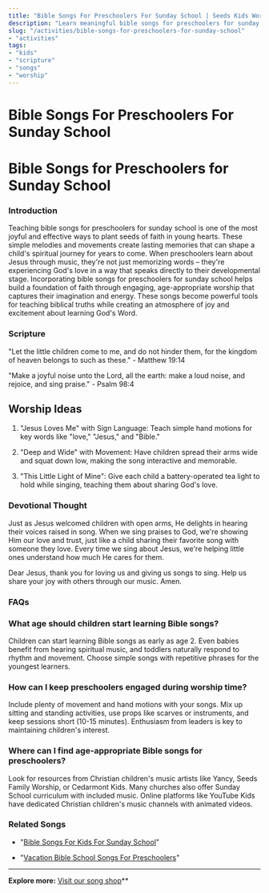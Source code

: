 ```yaml
---
title: "Bible Songs For Preschoolers For Sunday School | Seeds Kids Worship"
description: "Learn meaningful bible songs for preschoolers for sunday school that teach Scripture through music. Interactive worship resources for kids and families."
slug: "/activities/bible-songs-for-preschoolers-for-sunday-school"
- "activities"
tags:
- "kids"
- "scripture"
- "songs"
- "worship"
---
```


# Bible Songs For Preschoolers For Sunday School

# Bible Songs for Preschoolers for Sunday School
### Introduction
Teaching bible songs for preschoolers for sunday school is one of the most joyful and effective ways to plant seeds of faith in young hearts. These simple melodies and movements create lasting memories that can shape a child's spiritual journey for years to come. When preschoolers learn about Jesus through music, they're not just memorizing words – they're experiencing God's love in a way that speaks directly to their developmental stage. Incorporating bible songs for preschoolers for sunday school helps build a foundation of faith through engaging, age-appropriate worship that captures their imagination and energy. These songs become powerful tools for teaching biblical truths while creating an atmosphere of joy and excitement about learning God's Word.

### Scripture
"Let the little children come to me, and do not hinder them, for the kingdom of heaven belongs to such as these." - Matthew 19:14

"Make a joyful noise unto the Lord, all the earth: make a loud noise, and rejoice, and sing praise." - Psalm 98:4

## Worship Ideas
1. "Jesus Loves Me" with Sign Language: Teach simple hand motions for key words like "love," "Jesus," and "Bible."

2. "Deep and Wide" with Movement: Have children spread their arms wide and squat down low, making the song interactive and memorable.

3. "This Little Light of Mine": Give each child a battery-operated tea light to hold while singing, teaching them about sharing God's love.

### Devotional Thought
Just as Jesus welcomed children with open arms, He delights in hearing their voices raised in song. When we sing praises to God, we're showing Him our love and trust, just like a child sharing their favorite song with someone they love. Every time we sing about Jesus, we're helping little ones understand how much He cares for them.

Dear Jesus, thank you for loving us and giving us songs to sing. Help us share your joy with others through our music. Amen.

### FAQs

### What age should children start learning Bible songs?
Children can start learning Bible songs as early as age 2. Even babies benefit from hearing spiritual music, and toddlers naturally respond to rhythm and movement. Choose simple songs with repetitive phrases for the youngest learners.

### How can I keep preschoolers engaged during worship time?
Include plenty of movement and hand motions with your songs. Mix up sitting and standing activities, use props like scarves or instruments, and keep sessions short (10-15 minutes). Enthusiasm from leaders is key to maintaining children's interest.

### Where can I find age-appropriate Bible songs for preschoolers?
Look for resources from Christian children's music artists like Yancy, Seeds Family Worship, or Cedarmont Kids. Many churches also offer Sunday School curriculum with included music. Online platforms like YouTube Kids have dedicated Christian children's music channels with animated videos.

### Related Songs

- "[Bible Songs For Kids For Sunday School](/activities/bible-songs-for-kids-for-sunday-school/)"

- "[Vacation Bible School Songs For Preschoolers](/activities/vacation-bible-school-songs-for-preschoolers/)"

---

**Explore more:** [Visit our song shop](https://seedskidsworship.com/shop)**

<!-- Schema Markup -->
<script type="application/ld+json">
{
  "@context": "https://schema.org",
  "@type": "MusicRecording",
  "name": "Bible Songs For Preschoolers For Sunday School",
  "byArtist": {
    "@type": "MusicGroup",
    "name": "Seeds Kids Worship"
  },
  "isFamilyFriendly": true,
  "url": "https://seedskidsworship.com/activities/bible-songs-for-preschoolers-for-sunday-school/"
}
</script>